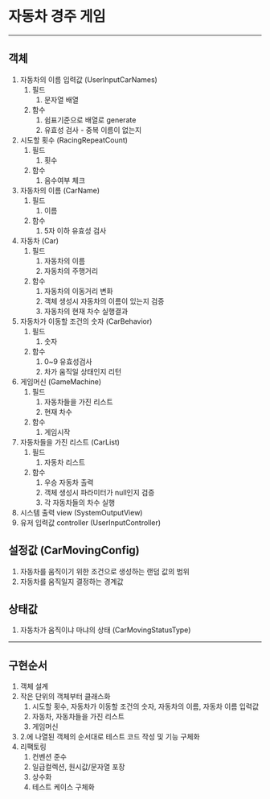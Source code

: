 # 자동차 경주 게임

---

## 객체

1. 자동차의 이름 입력값 (UserInputCarNames)
   1. 필드
      1. 문자열 배열
   2. 함수
      1. 쉼표기준으로 배열로 generate
      2. 유효성 검사 - 중복 이름이 없는지
2. 시도할 횟수 (RacingRepeatCount)
   1. 필드
      1. 횟수
   2. 함수
      1. 음수여부 체크
3. 자동차의 이름 (CarName)
   1. 필드
      1. 이름
   2. 함수
      1. 5자 이하 유효성 검사
4. 자동차 (Car)
   1. 필드
      1. 자동차의 이름
      2. 자동차의 주행거리
   2. 함수
      1. 자동차의 이동거리 변화
      2. 객체 생성시 자동차의 이름이 있는지 검증
      3. 자동차의 현재 차수 실행결과
5. 자동차가 이동할 조건의 숫자 (CarBehavior)
   1. 필드
      1. 숫자
   2. 함수
      1. 0~9 유효성검사
      2. 차가 움직일 상태인지 리턴
6. 게임머신 (GameMachine)
   1. 필드
      1. 자동차들을 가진 리스트
      2. 현재 차수
   2. 함수
      1. 게임시작
7. 자동차들을 가진 리스트 (CarList)
   1. 필드
      1. 자동차 리스트
   2. 함수
      1. 우승 자동차 출력
      2. 객체 생성시 파라미터가 null인지 검증
      3. 각 자동차들의 차수 실행
8. 시스템 출력 view (SystemOutputView)
9. 유저 입력값 controller (UserInputController)


## 설정값 (CarMovingConfig)
1. 자동차를 움직이기 위한 조건으로 생성하는 랜덤 값의 범위
2. 자동차를 움직일지 결정하는 경계값

## 상태값
1. 자동차가 움직이냐 마냐의 상태 (CarMovingStatusType)



---

## 구현순서

1. 객체 설계
2. 작은 단위의 객체부터 클래스화
   1. 시도할 횟수, 자동차가 이동할 조건의 숫자, 자동차의 이름, 자동차 이름 입력값
   2. 자동차, 자동차들을 가진 리스트
   3. 게임머신
3. 2.에 나열된 객체의 순서대로 테스트 코드 작성 및 기능 구체화
4. 리팩토링
   1. 컨벤션 준수
   2. 일급컬렉션, 원시값/문자열 포장
   3. 상수화
   4. 테스트 케이스 구체화
